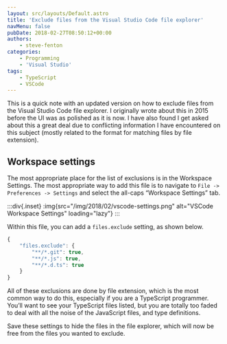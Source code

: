 ```yaml
---
layout: src/layouts/Default.astro
title: 'Exclude files from the Visual Studio Code file explorer'
navMenu: false
pubDate: 2018-02-27T08:50:12+00:00
authors:
    - steve-fenton
categories:
    - Programming
    - 'Visual Studio'
tags:
    - TypeScript
    - VSCode
---
```


This is a quick note with an updated version on how to exclude files from the Visual Studio Code file explorer. I originally wrote about this in 2015 before the UI was as polished as it is now. I have also found I get asked about this a great deal due to conflicting information I have encountered on this subject (mostly related to the format for matching files by file extension).

## Workspace settings

The most appropriate place for the list of exclusions is in the Workspace Settings. The most appropriate way to add this file is to navigate to `File -> Preferences -> Settings` and select the all-caps “Workspace Settings” tab.

:::div{.inset}
:img{src="/img/2018/02/vscode-settings.png" alt="VSCode Workspace Settings" loading="lazy"}
:::

Within this file, you can add a `files.exclude` setting, as shown below.

```javascript
{
    "files.exclude": {
        "**/*.git": true,
        "**/*.js": true,
        "**/*.d.ts": true
    }
}
```

All of these exclusions are done by file extension, which is the most common way to do this, especially if you are a TypeScript programmer. You’ll want to see your TypeScript files listed, but you are totally too faded to deal with all the noise of the JavaScript files, and type definitions.

Save these settings to hide the files in the file explorer, which will now be free from the files you wanted to exclude.
